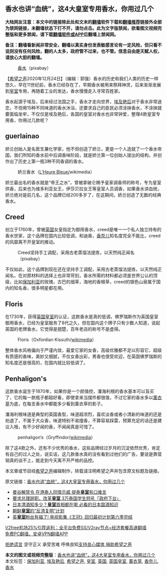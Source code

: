  <h2>香水也讲“血统”，这4大皇室专用香水，你用过几个</h2> <p class="notice"><b>大陆网友注意：本文中的链接除此处和文末的<a href="https://github.com/bannedbook/fanqiang" >翻墙</a>软件下载和<a href="https://github.com/killgcd/justmysocks/blob/master/README.md">翻墙推荐</a>链接外全部为禁网链接，未翻墙状态下打不开，请勿点击。此为文字版禁闻，欲看图文视频完整版和更多禁闻，请下载<a href="https://github.com/bannedbook/fanqiang">翻墙软件或APP</a>后翻墙上禁闻网。</p><p>备注：翻墙看新闻非常安全，翻墙以真实身份发表敏感言论有一定风险，但只看不说则没有任何风险，翻的人太多，政府管不过来，也不管。信息自由是天赋人权，请放心大胆的翻墙。</b></p>  <div class="entry"> <figure><figcaption><a href="https://www.bannedbook.org/bnews/tag/%E9%A6%99%E6%B0%B4/" class="st_tag internal_tag" rel="tag" title="标签 香水 下的日志">香水</a>（pixabay）</figcaption></figure> <p>【<span class='wp_keywordlink_affiliate'><a href="https://www.soundofhope.org" title="希望之声" target="_blank">希望之声</a></span>2020年12月24日】（编辑：郭强）香水的历史和我们人类的历史一样悠久，早在11世纪前，香水已经存在了，早期香水被用来祭拜神灵，后来渐渐发展到<a href="https://www.bannedbook.org/bnews/tag/%E7%9A%87%E5%AE%A4/" class="st_tag internal_tag" rel="tag" title="标签 皇室 下的日志">皇室</a>专用，再随着工业的发达，香水慢慢走入寻常百姓家。</p> <p>香水起源于埃及，后来经过法国之手，香水才走向世界，<a href="https://www.bannedbook.org/bnews/tag/%E5%9F%83%E5%8F%8A%E8%89%B3%E5%90%8E/" class="st_tag internal_tag" rel="tag" title="标签 埃及艳后 下的日志">埃及艳后</a>对于香水非常迷恋，不但用15种不同味道的香水沐浴，还要求自己的臣民必须涂抹香水，不涂抹就要面临坐牢，不仅仅是埃及艳后，各国的皇室对香水也非常钟爱，整理4款皇室专用香，你用过几款呢？</p> <h2>guerlainao</h2> <p>娇兰创始人是名医生兼化学家，他不但创造了娇兰，更是一个人造就了一个香水帝国，我们所知的香水前中后调香味阶段，就是娇兰第一位创始人提出的结构，并创作出了历史上第一瓶3种不同香调的香水。</p>  <figure><figcaption>娇兰香水（<a target="_blank" href="https://www.flickr.com/photos/9388793@N03/4571112377/">L&#8217;Heure Bleue/</a>wikimedia）</figcaption></figure> <p>娇兰最出名的香水就是“帝王之水”，曾被拿破仑赐予皇家调香师的称号，专为皇室供香，后来也为维多利亚女王，伊莎贝拉女王等皇室人员调香，如果香水讲血统，娇兰绝对是前几名，这个品牌已经200多岁了，在这期间，娇兰创造了无数的经典香水。</p> <h2>Creed</h2> <p>创立于1760年，曾被<a href="https://www.bannedbook.org/bnews/tag/%e8%8b%b1%e5%9b%bd/" class="st_tag internal_tag" rel="tag" title="标签 英国 下的日志">英国</a>女皇指定为御用香水，creed是唯一一个私人独立持有的香水世家，这个品牌在国内比较低调，和迪奥，<a href="https://www.bannedbook.org/bnews/tag/%e9%a6%99%e5%a5%88%e5%84%bf/" class="st_tag internal_tag" rel="tag" title="标签 香奈儿 下的日志">香奈儿</a>知名度完全不能比，creed的风靡离不开皇室的推动。</p> <figure><figcaption>Creed坚持手工调配，采用古老蒸馏法提炼，以天然纯正闻名（pixabay）</figcaption></figure> <p>不仅如此，这个品牌到现在还在坚持手工调配，采用古老蒸馏法提炼，以天然纯正闻名，在对原材料的选择上也非常苛刻，香水所需的材料都必须是世界公认的顶级，比如<a href="https://www.bannedbook.org/bnews/tag/%e4%bf%9d%e5%8a%a0%e5%88%a9%e4%ba%9a/" class="st_tag internal_tag" rel="tag" title="标签 保加利亚 下的日志">保加利亚</a>的玫瑰，古巴的烟草，海地的香根草，creed的银色山泉属于国内的知名香，很多明星都在用。</p>  <h2>Floris</h2> <p>在1730年，获得<a href="https://www.bannedbook.org/bnews/tag/%E8%8B%B1%E5%9B%BD%E7%9A%87%E5%AE%A4/" class="st_tag internal_tag" rel="tag" title="标签 英国皇室 下的日志">英国皇室</a>的认证，这款香水是真的低调，佛罗瑞斯作为英国皇室御用香水，已经为皇室服务了8代之久，但在国内这个牌子只有少数人知道，说起英国的老牌香水，它觉得是翘楚，百年老店的称号不是虚得。</p> <figure><figcaption>Floris（Oxfordian Kissuth/<a target="_blank" href="https://commons.wikimedia.org/wiki/File:Floris_London_03.jpg">wikimedia</a>）</figcaption></figure> <p>整体香水风格偏向于严谨内敛，最爱它家的女香，高级优雅都不足以形容它，超级有质感的香味，美妙又细腻，不仅女香出彩，男香也很受欢迎，在英国佛罗瑞斯的知名度还是很高的，在国内就比较低调了。</p> <h2>Penhaligon&#x27;s </h2> <p>这款香水诞生于1870年，如果你是一个颜值控，潘海利根的香水基本可以盲买了，它的每一款瓶子都超好看，即使拿来当摆件都很值，不过它家的香水多以<a href="https://www.bannedbook.org/bnews/tag/%E8%96%B0%E8%A1%A3%E8%8D%89/" class="st_tag internal_tag" rel="tag" title="标签 薰衣草 下的日志">薰衣草</a>为底，在每支香水中都能多少看到薰衣草的影子。</p>  <p>潘海利根味道是典型的英国香型，味道超浓烈，喜欢淡香或者小清新的味道的还是劝退了，不属于大众香，味道特别不易撞香，不算容易踩雷，预算充足的话还是建议入哦，有不少好闻的香，不闻闻真是可惜了。</p> <figure><figcaption>penhaligon‘s（Gryffindor/<a target="_blank" href="https://commons.wikimedia.org/wiki/File:Penhaligon_Burlington_Arcade_2431.JPG">wikimedia</a>）</figcaption></figure> <p>除了这4款之外，还有不少优秀的香水，这些品牌经过岁月的沉淀依然优秀，肯定有自己的过人之处，说实话，这几款香水真的没有看到过他们的广告，要说是靠营销真的谈不上，能走到今天离不开严格的品控。</p> <p>本文章或节目经<a href="https://www.bannedbook.org/bnews/tag/%e5%b8%8c%e6%9c%9b%e4%b9%8b%e5%a3%b0/" class="st_tag internal_tag" rel="tag" title="标签 希望之声 下的日志">希望之声</a>编辑制作，转载请注明希望之声并包含原文标题及链接。</p>  <p>原文链接：<a class="src_link"  href="https://www.soundofhope.org/post/456292" target="_blank">香水也讲“血统”，这4大皇室专用香水，你用过几个</a></p> <ul class='op-related-articles' title='相关阅读'> <li><a href='https://www.bannedbook.org/bnews/headline/20201022/1418489.html' target='_blank'>曼谷解禁令 在港泰人同情示威 提泰<b>皇室</b>有口难言</a></li> <li><a href='https://www.bannedbook.org/bnews/worldnews/20200920/1399900.html' target='_blank'>要求总理辞职、改革<b>皇室</b> 3万泰国学生怒吼「政府下台」</a></li> <li><a href='https://www.bannedbook.org/bnews/lifebaike/20200905/1391267.html' target='_blank'>日本清酒知多少？<b>皇室</b>首相都在喝 必看的日本国酒知识</a></li> <li><a href='https://www.bannedbook.org/bnews/comments/20200426/1370095.html' target='_blank'>朝鲜<b>皇室</b>的“反清复明”计划</a></li> <li><a href='https://www.bannedbook.org/bnews/comments/20200711/1358971.html' target='_blank'>英<b>皇室</b>粉丝有福了! 电视影集《王冠》回归最初计划第六季完结</a></li> </ul> <p class="texttj"> <a href="https://github.com/bannedbook/fanqiang/wiki/V2ray%E6%9C%BA%E5%9C%BA" target="_blank">V2free机场25%引荐返利：全平台免费SS/V2ray节点+经济套餐高速翻墙</a><br/> <a href="https://github.com/bannedbook/fanqiang/wiki/%E7%A6%81%E9%97%BB%E7%BD%91%E5%AE%89%E5%8D%93%E7%BF%BB%E5%A2%99%E6%96%B0%E9%97%BBAPP" target="_blank">免费PC翻墙、安卓VPN翻墙APP</a></p><p><span class='wp_keywordlink'><a href="https://www.bannedbook.org/forum2/topic1584.html" title="《拒绝谎言》" target="_blank">拒绝谎言</a></span> 坚守正义 承受苦难 呼唤良知<a href="/page/donate">支持良心媒体 捐助希望之声</a></p><a name='sharetosocial'></a>       <div><b>本文的图文或视频完整版</b>：<a href='https://www.bannedbook.org/bnews/comments/20201224/1454134.html'>香水也讲“血统”，这4大皇室专用香水，你用过几个</a></div>  </div><!--END ENTRY--> <div class="postfooter"> <div>本文标签：<a href="https://www.bannedbook.org/bnews/tag/%e4%bf%9d%e5%8a%a0%e5%88%a9%e4%ba%9a/" rel="tag">保加利亚</a>, <a href="https://www.bannedbook.org/bnews/tag/%E5%9F%83%E5%8F%8A%E8%89%B3%E5%90%8E/" rel="tag">埃及艳后</a>, <a href="https://www.bannedbook.org/bnews/tag/%e5%b8%8c%e6%9c%9b%e4%b9%8b%e5%a3%b0/" rel="tag">希望之声</a>, <a href="https://www.bannedbook.org/bnews/tag/%E7%9A%87%E5%AE%A4/" rel="tag">皇室</a>, <a href="https://www.bannedbook.org/bnews/tag/%e8%8b%b1%e5%9b%bd/" rel="tag">英国</a>, <a href="https://www.bannedbook.org/bnews/tag/%E8%8B%B1%E5%9B%BD%E7%9A%87%E5%AE%A4/" rel="tag">英国皇室</a>, <a href="https://www.bannedbook.org/bnews/tag/%E8%96%B0%E8%A1%A3%E8%8D%89/" rel="tag">薰衣草</a>, <a href="https://www.bannedbook.org/bnews/tag/%e9%a6%99%e5%a5%88%e5%84%bf/" rel="tag">香奈儿</a>, <a href="https://www.bannedbook.org/bnews/tag/%E9%A6%99%E6%B0%B4/" rel="tag">香水</a></div>  </div><!--END POSTFOOTER--> 